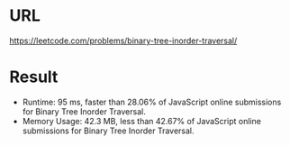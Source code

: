 # URL

https://leetcode.com/problems/binary-tree-inorder-traversal/

# Result

* Runtime: 95 ms, faster than 28.06% of JavaScript online submissions for Binary Tree Inorder Traversal.
* Memory Usage: 42.3 MB, less than 42.67% of JavaScript online submissions for Binary Tree Inorder Traversal.
